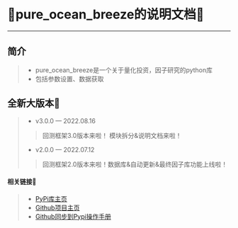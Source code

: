 # 🎈pure_ocean_breeze的说明文档🌟

---
## 简介
>* pure_ocean_breeze是一个关于量化投资，因子研究的python库
>* 包括参数设置、数据获取

## 全新大版本📢
>* v3.0.0 — 2022.08.16
>>回测框架3.0版本来啦！ 模块拆分&说明文档来啦！
>* v2.0.0 — 2022.07.12
>>回测框架2.0版本来啦！数据库&自动更新&最终因子库功能上线啦！

#### 相关链接🔗
>* [PyPi库主页](https://pypi.org/project/pure-ocean-breeze/)
>* [Github项目主页](https://github.com/chen-001/pure_ocean_breeze)
>* [Github同步到Pypi操作手册](https://github.com/chen-001/pure_ocean_breeze/blob/master/Github同步Pypi操作手册/Github同步Pypi操作手册.md)

